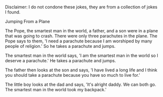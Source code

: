 Disclaimer: I do not condone these jokes, they are from a collection of jokes I found.

Jumping From a Plane

The Pope, the smartest man in the world, a father, and a son were in a plane that was going to crash. There were only three parachutes in the plane. The Pope says to them, 'I need a parachute because I am worshiped by many people of religion.' So he takes a parachute and jumps. 

The smartest man in the world says, 'I am the smartest man in the world so I deserve a parachute.' He takes a parachute and jumps.

The father then looks at the son and says, 'I have lived a long life and I think you should take a parachute because you have so much to live for.'

The little boy looks at the dad and says, 'It's alright daddy. We can both go. The smartest man in the world took my backpack.'

